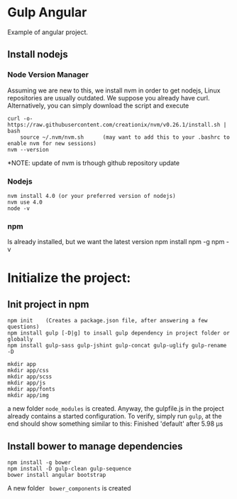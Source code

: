 # Gulp Angular
Example of angular project. 

## Install nodejs
### Node Version Manager 
Assuming we are new to this, we install nvm in order to get nodejs, Linux repositories are usually outdated. We suppose you already have curl. Alternatively, you can simply download the script and execute
```
curl -o- https://raw.githubusercontent.com/creationix/nvm/v0.26.1/install.sh | bash
	source ~/.nvm/nvm.sh      (may want to add this to your .bashrc to enable nvm for new sessions)
nvm --version
```
*NOTE: update of nvm is trhough github repository update

### Nodejs
	nvm install 4.0 (or your preferred version of nodejs)
	nvm use 4.0
	node -v

### npm
Is already installed, but we want the latest version
	npm install npm -g
	npm -v

# Initialize the project:
## Init project in npm
	npm init	(Creates a package.json file, after answering a few questions)
	npm install gulp [-D|g] to insall gulp dependency in project folder or globally
	npm install gulp-sass gulp-jshint gulp-concat gulp-uglify gulp-rename -D

	mkdir app
	mkdir app/css
	mkdir app/scss
	mkdir app/js
	mkdir app/fonts
	mkdir app/img

a new folder ``node_modules`` is created. Anyway, the gulpfile.js in the project already contains a started configuration. To verify, simply run ```gulp```, at the end should show something similar to this:
	Finished 'default' after 5.98 μs


## Install bower to manage dependencies
	npm install -g bower
	npm install -D gulp-clean gulp-sequence
	bower install angular bootstrap

A new folder `` bower_components`` is created